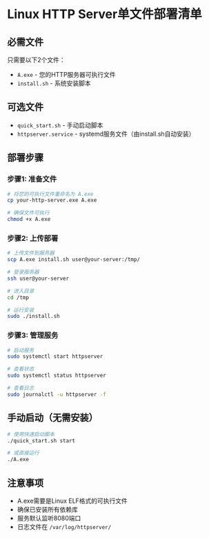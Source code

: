 # Linux HTTP Server单文件部署清单

## 必需文件
只需要以下2个文件：
- `A.exe` - 您的HTTP服务器可执行文件
- `install.sh` - 系统安装脚本

## 可选文件
- `quick_start.sh` - 手动启动脚本
- `httpserver.service` - systemd服务文件（由install.sh自动安装）

## 部署步骤

### 步骤1: 准备文件
```bash
# 将您的可执行文件重命名为 A.exe
cp your-http-server.exe A.exe

# 确保文件可执行
chmod +x A.exe
```

### 步骤2: 上传部署
```bash
# 上传文件到服务器
scp A.exe install.sh user@your-server:/tmp/

# 登录服务器
ssh user@your-server

# 进入目录
cd /tmp

# 运行安装
sudo ./install.sh
```

### 步骤3: 管理服务
```bash
# 启动服务
sudo systemctl start httpserver

# 查看状态
sudo systemctl status httpserver

# 查看日志
sudo journalctl -u httpserver -f
```

## 手动启动（无需安装）
```bash
# 使用快速启动脚本
./quick_start.sh start

# 或直接运行
./A.exe
```

## 注意事项
- A.exe需要是Linux ELF格式的可执行文件
- 确保已安装所有依赖库
- 服务默认监听8080端口
- 日志文件在 `/var/log/httpserver/`